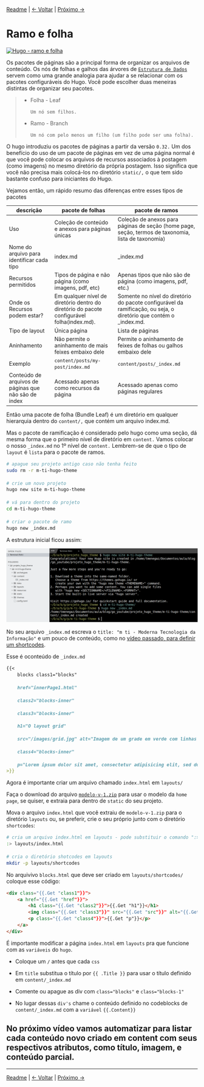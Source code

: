 [Readme](./README.md#publicações "README") | [<- Voltar](./estrutura-dos-diretorios.md#estrutura-dos-diretórios "Estrutura dos diretórios") | [Próximo ->](./# "#")

# Ramo e folha

[![Hugo - ramo e folha]()]()

 Os pacotes de páginas são a principal forma de organizar os arquivos de conteúdo. Os nós de folhas e galhos das árvores de [```Estrutura de Dados```](https://en.wikipedia.org/wiki/Tree%5F(data%5Fstructure)) servem como uma grande analogia para ajudar a se relacionar com os pacotes configuráveis do ​​Hugo. Você pode escolher duas meneiras distintas de organizar seu pacotes.

> - Folha - Leaf
>
>       Um nó sem filhos.
>
> - Ramo - Branch
>       
>       Um nó com pelo menos um filho (um filho pode ser uma folha).

O hugo introduziu os pacotes de páginas a partir da versão ```0.32.``` Um dos benefício do uso de um pacote de páginas em vez de uma página normal é que você pode colocar os arquivos de recursos associados à postagem (como imagens) no mesmo diretório da própria postagem. Isso significa que você não precisa mais colocá-los no diretório ```static/,``` o que tem sido bastante confuso para iniciantes do Hugo.

Vejamos então, um rápido resumo das diferenças entre esses tipos de pacotes

descrição | pacote de folhas | pacote de ramos
----------|------------------|----------------
Uso | Coleção de conteúdo e anexos para páginas únicas | Coleção de anexos para páginas de seção (home page, seção, termos de taxonomia, lista de taxonomia)
Nome do arquivo para identificar cada tipo | index.md | _index.md
Recursos permitidos | Tipos de página e não página (como imagens, pdf, etc) | Apenas tipos que não são de página (como imagens, pdf, etc.)
Onde os Recursos podem estar? | Em qualquer nível de diretório dentro do diretório do pacote configurável folha(index.md). | Somente no nível do diretório do pacote configurável da ramificação, ou seja, o diretório que contém o _index.md.
Tipo de layout |  Única página | Lista de páginas
Aninhamento | Não permite o aninhamento de mais feixes embaixo dele | Permite o aninhamento de feixes de folhas ou galhos embaixo dele
Exemplo | ```content/posts/my-post/index.md``` | ```content/posts/_index.md```
Conteúdo de arquivos de páginas que não são de index | Acessado apenas como recursos da página | Acessado apenas como páginas regulares

Então uma pacote de folha (Bundle Leaf) é um diretório em qualquer hierarquia dentro do ```content/,``` que contém um arquivo index.md.

Mas o pacote de ramificação é considerado pelo hugo como uma seção, dá mesma forma que o primeiro nível de diretório em ```content.``` Vamos colocar o nosso ```_index.md``` no 1º nível de ```content.``` Lembrem-se de que o tipo de ```layout``` é ```lista``` para o pacote de ramos.

```bash
# apague seu projeto antigo caso não tenha feito
sudo rm -r m-ti-hugo-theme

# crie um novo projeto
hugo new site m-ti-hugo-theme

# vá para dentro do projeto
cd m-ti-hugo-theme

# criar o pacote de ramo
hugo new _index.md
```

A estrutura inicial ficou assim:

![Estrutura básica](./imagens/estrutura.png 'Estrutura básica gerada pelo comando "hugo new site m-ti-hugo-theme" e pacote de ramos com o comando "hugo new _index.md"')

No seu arquivo ```_index.md``` escreva o ```title: "m ti - Moderna Tecnologia da Informação"``` e um pouco de conteúdo, como no [vídeo passado, para definir um shortcodes](./estrutura-dos-diretorios.md#estrutura-dos-diretórios "Estrutura dos diretórios").

Esse é oconteúdo de ```_index.md```

```md
{{< 
    blocks class1="blocks"
    
    href="innerPage1.html"
        
    class2="blocks-inner"
        
    class3="blocks-inner"
        
    h1="O layout grid"

    src="/images/grid.jpg" alt="Imagem de um grade em verde com linhas brancas onde está escrito: css grid layout"

    class4="blocks-inner"

    p="Lorem ipsum dolor sit amet, consectetur adipisicing elit, sed do eiusmod tempor incididunt ut labore et dolore magna aliqua. Ut enim ad minim veniam, quis nostrud exercitation ullamco laboris nisi ut aliquip ex ea commodo consequat."
>}}
```


Agora é importante criar um arquivo chamado ```index.html``` em ```layouts/```

Faça o download do arquivo [```modelo-v-1.zip```](./scrip/modelo-v-1.zip) para usar o modelo da ```home page```, se quiser, e extraia para dentro de ```static``` do seu projeto.

Mova o arquivo ```index.html``` que você extraiu de ```modelo-v-1.zip``` para o diretório ```layouts``` ou, se preferir, crie o seu próprio junto com o diretório ```shortcodes```:



```bash
# cria um arquivo index.html em layouts - pode substituir o comando ":>" por "touch" caso esteja no bash.
:> layouts/index.html

# cria o diretório shotcodes em layouts
mkdir -p layouts/shortcodes

```

No arquivivo ```blocks.html``` que deve ser criado em ```layouts/shortcodes/```
coloque esse código:

```html
<div class="{{.Get "class1"}}">
    <a href="{{.Get "href"}}">
        <h1 class="{{.Get "class2"}}">{{.Get "h1"}}</h1>
        <img class="{{.Get "class3"}}" src="{{.Get "src"}}" alt="{{.Get "alt"}}">
        <p class="{{.Get "class4"}}">{{.Get "p"}}</p>
    </a>
</div>
```

É importante modificar a página ```index.html``` em ```layouts``` pra que funcione com as ```variáveis```  do ```hugo```.

- Coloque um ```/``` antes que  cada ```css```

- Em ```title``` substitua o título por ```{{ .Title }}``` para usar o título definido em ```content/_index.md```

- Comente ou apague as div com ```class="blocks"``` e  ```class="blocks-1"```

- No  lugar dessas ```div's``` chame o conteúdo definido no codeblocks de ```content/_index.md``` com a ```variável``` ```{{.Content}}```

## No próximo vídeo vamos automatizar para listar cada conteúdo novo criado em content com seus respectivos atributos, como título, imagem, e conteúdo parcial.

---

[Readme](./README.md#publicações "README") | [<- Voltar](./estrutura-dos-diretorios.md#estrutura-dos-diretórios "Estrutura dos diretórios") | [Próximo ->](./# "#")